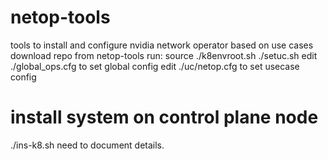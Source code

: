 # netop-tools
tools to install and configure nvidia network operator based on use cases
download repo
from netop-tools run:
source ./k8envroot.sh
./setuc.sh
edit ./global_ops.cfg to set global config
edit ./uc/netop.cfg to set usecase config
# install system on control plane node
./ins-k8.sh
need to document details.
